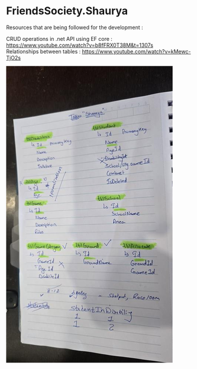 # FriendsSociety.Shaurya

Resources that are being followed for the development :

CRUD operations in .net API using EF core : https://www.youtube.com/watch?v=b8fFRX0T38M&t=1307s <br/>
Relationships between tables : https://www.youtube.com/watch?v=kMewc-TjO2s

![Database Diagram](docs/20250215_155138.jpg)
